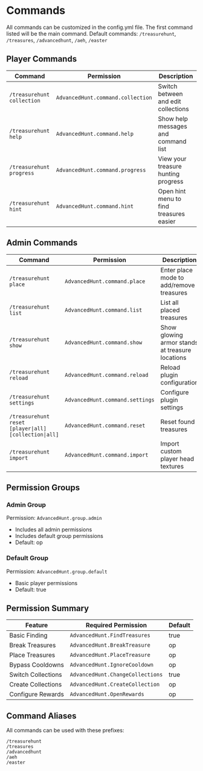 # Commands

All commands can be customized in the config.yml file. The first command listed will be the main command.
Default commands: `/treasurehunt`, `/treasures`, `/advancedhunt`, `/aeh`, `/easter`

## Player Commands

| Command | Permission | Description |
|---------|------------|-------------|
| `/treasurehunt collection` | `AdvancedHunt.command.collection` | Switch between and edit collections |
| `/treasurehunt help` | `AdvancedHunt.command.help` | Show help messages and command list |
| `/treasurehunt progress` | `AdvancedHunt.command.progress` | View your treasure hunting progress |
| `/treasurehunt hint` | `AdvancedHunt.command.hint` | Open hint menu to find treasures easier |

## Admin Commands

| Command | Permission | Description |
|---------|------------|-------------|
| `/treasurehunt place` | `AdvancedHunt.command.place` | Enter place mode to add/remove treasures |
| `/treasurehunt list` | `AdvancedHunt.command.list` | List all placed treasures |
| `/treasurehunt show` | `AdvancedHunt.command.show` | Show glowing armor stands at treasure locations |
| `/treasurehunt reload` | `AdvancedHunt.command.reload` | Reload plugin configuration |
| `/treasurehunt settings` | `AdvancedHunt.command.settings` | Configure plugin settings |
| `/treasurehunt reset [player\|all] [collection\|all]` | `AdvancedHunt.command.reset` | Reset found treasures |
| `/treasurehunt import` | `AdvancedHunt.command.import` | Import custom player head textures |

## Permission Groups

### Admin Group
Permission: `AdvancedHunt.group.admin`
- Includes all admin permissions
- Includes default group permissions
- Default: op

### Default Group  
Permission: `AdvancedHunt.group.default`
- Basic player permissions
- Default: true

## Permission Summary

| Feature | Required Permission | Default |
|---------|-------------------|---------|
| Basic Finding | `AdvancedHunt.FindTreasures` | true |
| Break Treasures | `AdvancedHunt.BreakTreasure` | op |
| Place Treasures | `AdvancedHunt.PlaceTreasure` | op |
| Bypass Cooldowns | `AdvancedHunt.IgnoreCooldown` | op |
| Switch Collections | `AdvancedHunt.ChangeCollections` | true |
| Create Collections | `AdvancedHunt.CreateCollection` | op |
| Configure Rewards | `AdvancedHunt.OpenRewards` | op |

## Command Aliases
All commands can be used with these prefixes:
```
/treasurehunt
/treasures
/advancedhunt
/aeh
/easter
```
